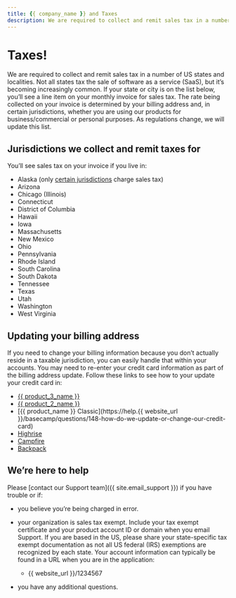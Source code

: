 ```yaml
---
title: {{ company_name }} and Taxes
description: We are required to collect and remit sales tax in a number of US states and localities.
---
```


# Taxes!

We are required to collect and remit sales tax in a number of US states and localities. Not all states tax the sale of software as a service (SaaS), but it’s becoming increasingly common. If your state or city is on the list below, you’ll see a line item on your monthly invoice for sales tax. The rate being collected on your invoice is determined by your billing address and, in certain jurisdictions, whether you are using our products for business/commercial or personal purposes. As regulations change, we will update this list.

## Jurisdictions we collect and remit taxes for
You’ll see sales tax on your invoice if you live in:

* Alaska (only [certain jurisdictions](https://arsstc.munirevs.com/show-page/?page=26) charge sales tax)
* Arizona
* Chicago (Illinois)
* Connecticut
* District of Columbia
* Hawaii
* Iowa
* Massachusetts
* New Mexico
* Ohio
* Pennsylvania
* Rhode Island
* South Carolina
* South Dakota
* Tennessee
* Texas
* Utah
* Washington
* West Virginia

## Updating your billing address
If you need to change your billing information because you don’t actually reside in a taxable jurisdiction, you can easily handle that within your accounts. You may need to re-enter your credit card information as part of the billing address update. Follow these links to see how to your update your credit card in:

* [{{ product_3_name }}](https://3.basecamp-help.com/article/101-handling-billing-and-invoices#update)
* [{{ product_2_name  }}](https://2.basecamp-help.com/article/241-billing-info-and-plan-upgrades#credit-card)
* [{{ product_name }} Classic](https://help.{{ website_url }}/basecamp/questions/148-how-do-we-update-or-change-our-credit-card)
* [Highrise](https://help.highrisehq.com/account/change-credit-card/)
* [Campfire](https://help.backpackit.com/campfire/questions/360-how-do-i-update-or-change-our-credit-card)
* [Backpack](https://help.backpackit.com/backpack/questions/251-how-do-we-update-or-change-the-credit-card-you-re-billing)

## We’re here to help
Please [contact our Support team]({{ site.email_support }}) if you have trouble or if:

* you believe you’re being charged in error.
* your organization is sales tax exempt. Include your tax exempt certificate and your product account ID or domain when you email Support. If you are based in the US, please share your state-specific tax exempt documentation as not all US federal (IRS) exemptions are recognized by each state. Your account information can typically be found in a URL when you are in the application:
  * {{ website_url }}/<span class="highlight">1234567</span>


* you have any additional questions.
